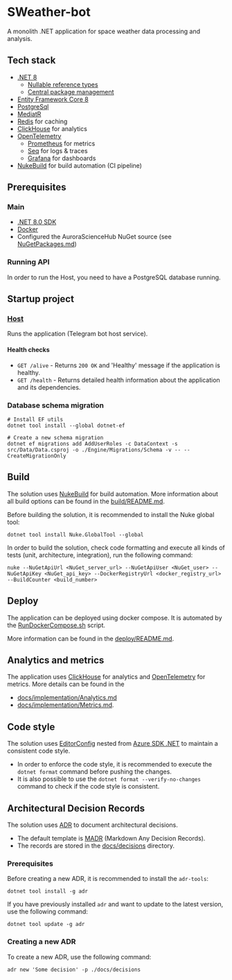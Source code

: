 # SWeather-bot
A monolith .NET application for space weather data processing and analysis.

## Tech stack
- [.NET 8](https://dotnet.microsoft.com/en-us/download/dotnet/8.0)
    - [Nullable reference types](https://learn.microsoft.com/en-us/dotnet/csharp/nullable-references)
    - [Central package management](https://learn.microsoft.com/en-us/nuget/consume-packages/central-package-management)
- [Entity Framework Core 8](https://learn.microsoft.com/en-us/ef/core/what-is-new/ef-core-8.0/whatsnew)
- [PostgreSql](https://www.postgresql.org)
- [MediatR](https://github.com/jbogard/MediatR)
- [Redis](https://redis.io) for caching
- [ClickHouse](https://clickhouse.tech) for analytics
- [OpenTelemetry](https://opentelemetry.io)
    - [Prometheus](https://prometheus.io) for metrics
    - [Seq](https://datalust.co/seq) for logs & traces
    - [Grafana](https://grafana.com) for dashboards
- [NukeBuild](https://nuke.build) for build automation (CI pipeline)

## Prerequisites

### Main
- [.NET 8.0 SDK](https://dotnet.microsoft.com/download/dotnet/8.0)
- [Docker](https://www.docker.com/get-started)
- Configured the AuroraScienceHub NuGet source (see [NuGetPackages.md](docs/Implementation/NuGetPackages.md))

### Running API
In order to run the Host, you need to have a PostgreSQL database running.

## Startup project

### [Host](src/Host/)
Runs the application (Telegram bot host service).

#### Health checks
- `GET /alive` - Returns `200 OK` and 'Healthy' message if the application is healthy.
- `GET /health` - Returns detailed health information about the application and its dependencies.

### Database schema migration

```shell
# Install EF utils
dotnet tool install --global dotnet-ef

# Create a new schema migration
dotnet ef migrations add AddUserRoles -c DataContext -s src/Data/Data.csproj -o ./Engine/Migrations/Schema -v -- --CreateMigrationOnly
```

## Build
The solution uses [NukeBuild](https://nuke.build) for build automation.
More information about all build options can be found in the [build/README.md](build/README.md).

Before building the solution, it is recommended to install the Nuke global tool:
```shell
dotnet tool install Nuke.GlobalTool --global
```

In order to build the solution, check code formatting and execute all kinds of tests (unit, architecture, integration), run the following command:
```shell
nuke --NuGetApiUrl <NuGet_server_url> --NuGetApiUser <NuGet_user> --NuGetApiKey <NuGet_api_key> --DockerRegistryUrl <docker_registry_url> --BuildCounter <build_number>
```

## Deploy
The application can be deployed using docker compose.
It is automated by the [RunDockerCompose.sh](deploy/RunDockerCompose.sh) script.

More information can be found in the [deploy/README.md](deploy/README.md).

## Analytics and metrics
The application uses [ClickHouse](https://clickhouse.tech) for analytics and [OpenTelemetry](https://opentelemetry.io) for metrics.
More details can be found in the
- [docs/implementation/Analytics.md](docs/implementation/Analytics.md)
- [docs/implementation/Metrics.md](docs/implementation/Metrics.md).

## Code style
The solution uses [EditorConfig](.editorconfig) nested from [Azure SDK .NET](https://github.com/Azure/azure-sdk-for-net/blob/main/.editorconfig) to maintain a consistent code style.

- In order to enforce the code style, it is recommended to execute the `dotnet format` command before pushing the changes.
- It is also possible to use the `dotnet format --verify-no-changes` command to check if the code style is consistent.

## Architectural Decision Records
The solution uses [ADR](https://adr.github.io) to document architectural decisions.
- The default template is [MADR](https://adr.github.io/madr/) (Markdown Any Decision Records).
- The records are stored in the [docs/decisions](docs/decisions) directory.

### Prerequisites
Before creating a new ADR, it is recommended to install the `adr-tools`:
```shell
dotnet tool install -g adr
```
If you have previously installed `adr` and want to update to the latest version, use the following command:
```shell
dotnet tool update -g adr
```

### Creating a new ADR
To create a new ADR, use the following command:
```shell
adr new 'Some decision' -p ./docs/decisions
```
